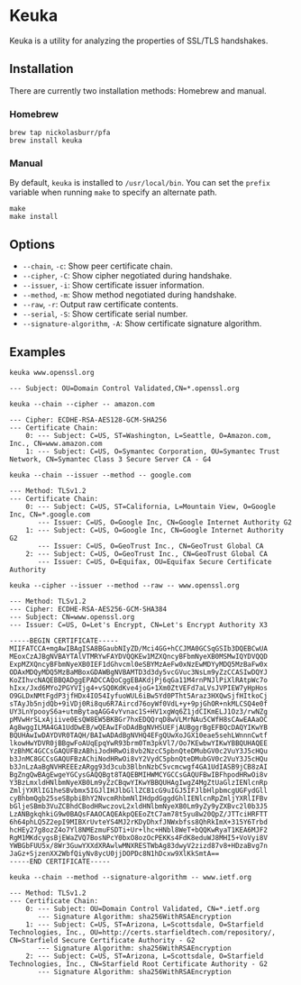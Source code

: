 # Keuka

Keuka is a utility for analyzing the properties of SSL/TLS handshakes.

## Installation

There are currently two installation methods: Homebrew and manual.

### Homebrew

```shell
brew tap nickolasburr/pfa
brew install keuka
```

### Manual

By default, `keuka` is installed to `/usr/local/bin`. You can set the `prefix` variable when running `make` to specify an alternate path.

```shell
make
make install
```

## Options

+ `--chain`, `-c`: Show peer certificate chain.
+ `--cipher`, `-C`: Show cipher negotiated during handshake.
+ `--issuer`, `-i`: Show certificate issuer information.
+ `--method`, `-m`: Show method negotiated during handshake.
+ `--raw`, `-r`: Output raw certificate contents.
+ `--serial`, `-S`: Show certificate serial number.
+ `--signature-algorithm`, `-A`: Show certificate signature algorithm.

## Examples

`keuka www.openssl.org`

```
--- Subject: OU=Domain Control Validated,CN=*.openssl.org
```

`keuka --chain --cipher -- amazon.com`

```
--- Cipher: ECDHE-RSA-AES128-GCM-SHA256
--- Certificate Chain:
    0: --- Subject: C=US, ST=Washington, L=Seattle, O=Amazon.com, Inc., CN=www.amazon.com
    1: --- Subject: C=US, O=Symantec Corporation, OU=Symantec Trust Network, CN=Symantec Class 3 Secure Server CA - G4
```

`keuka --chain --issuer --method -- google.com`

```
--- Method: TLSv1.2
--- Certificate Chain:
    0: --- Subject: C=US, ST=California, L=Mountain View, O=Google Inc, CN=*.google.com
       --- Issuer: C=US, O=Google Inc, CN=Google Internet Authority G2
    1: --- Subject: C=US, O=Google Inc, CN=Google Internet Authority G2
       --- Issuer: C=US, O=GeoTrust Inc., CN=GeoTrust Global CA
    2: --- Subject: C=US, O=GeoTrust Inc., CN=GeoTrust Global CA
       --- Issuer: C=US, O=Equifax, OU=Equifax Secure Certificate Authority
```

`keuka --cipher --issuer --method --raw -- www.openssl.org`

```
--- Method: TLSv1.2
--- Cipher: ECDHE-RSA-AES256-GCM-SHA384
--- Subject: CN=www.openssl.org
--- Issuer: C=US, O=Let's Encrypt, CN=Let's Encrypt Authority X3

-----BEGIN CERTIFICATE-----
MIIFATCCA+mgAwIBAgISA8BGaubNIyZD/Mci4GG+hCCJMA0GCSqGSIb3DQEBCwUA
MEoxCzAJBgNVBAYTAlVTMRYwFAYDVQQKEw1MZXQncyBFbmNyeXB0MSMwIQYDVQQD
ExpMZXQncyBFbmNyeXB0IEF1dGhvcml0eSBYMzAeFw0xNzEwMDYyMDQ5MzBaFw0x
ODAxMDQyMDQ5MzBaMBoxGDAWBgNVBAMTD3d3dy5vcGVuc3NsLm9yZzCCASIwDQYJ
KoZIhvcNAQEBBQADggEPADCCAQoCggEBAKdjPj6qGa11M4rnPNJlPiXlRAtpWc7o
hIxx/Jxd6MYo2PGYVIjg4+vSQ0KdKve4joG+1Xm0ZtVEFd7aLVsJVPIEW7yHpHos
O9GLDxNMtFgdP3jfHDx4IO54IyfuoWUL6iBw5Yd0PTht5Araz3HXQwSjfHItkoCj
sTAyJb5njdQb+9iVDj0Ri8qu6R7Aircd76oyWf0VdL+y+9pjGhOR+nkMLCSQ4e0f
UY3LnYpooyS6a+utmBytaqAGG4vYvnac1S+HV1xgWq6Z1jdCIKmELJ1Oz3/rwNZg
pMVwHrSLxAjiive0EsQW8EW5BKBGr7hxEDQQrqD8wVLMrNAu5CWfH8sCAwEAAaOC
Ag8wggILMA4GA1UdDwEB/wQEAwIFoDAdBgNVHSUEFjAUBggrBgEFBQcDAQYIKwYB
BQUHAwIwDAYDVR0TAQH/BAIwADAdBgNVHQ4EFgQUwXoJGX10eae5sehLWnnnCwtf
lkowHwYDVR0jBBgwFoAUqEpqYwR93brm0Tm3pkVl7/Oo7KEwbwYIKwYBBQUHAQEE
YzBhMC4GCCsGAQUFBzABhiJodHRwOi8vb2NzcC5pbnQteDMubGV0c2VuY3J5cHQu
b3JnMC8GCCsGAQUFBzAChiNodHRwOi8vY2VydC5pbnQteDMubGV0c2VuY3J5cHQu
b3JnLzAaBgNVHREEEzARgg93d3cub3BlbnNzbC5vcmcwgf4GA1UdIASB9jCB8zAI
BgZngQwBAgEwgeYGCysGAQQBgt8TAQEBMIHWMCYGCCsGAQUFBwIBFhpodHRwOi8v
Y3BzLmxldHNlbmNyeXB0Lm9yZzCBqwYIKwYBBQUHAgIwgZ4MgZtUaGlzIENlcnRp
ZmljYXRlIG1heSBvbmx5IGJlIHJlbGllZCB1cG9uIGJ5IFJlbHlpbmcgUGFydGll
cyBhbmQgb25seSBpbiBhY2NvcmRhbmNlIHdpdGggdGhlIENlcnRpZmljYXRlIFBv
bGljeSBmb3VuZCBhdCBodHRwczovL2xldHNlbmNyeXB0Lm9yZy9yZXBvc2l0b3J5
LzANBgkqhkiG9w0BAQsFAAOCAQEAkpQEEoZtC7am78t5yu8w20QpZ/JTTciHRFTT
6h64phLQ5Z2epI9MIBXrUvteYS4MJ2rKDyDhxfJNWxbfss8QhRkImX+315Y6Trbd
hcHEy27g8ozZ4o7Yl8NMEzmuFSDTi+Ur+lhc+HNbl8WeT+bQQKwRyaT1KEA6MJF2
RgM1MKdcygsBjEWaZVQ7BosNPcY0bxO8ozOcPEKKs4FdK8eduWJ8MHI5+VoVyi8V
YWBGbFUU5x/8Wr3GuwYXXdXRAwlwMNXRESTWbAg83dwyV2zizd87v8+HDzaBvg7n
JaGz+SjzenXX2WbfQiyNv8ycU0jjDOPDc8N1hDcxw9XlKkSmtA==
-----END CERTIFICATE-----
```

`keuka --chain --method --signature-algorithm -- www.ietf.org`

```
--- Method: TLSv1.2
--- Certificate Chain:
    0: --- Subject: OU=Domain Control Validated, CN=*.ietf.org
       --- Signature Algorithm: sha256WithRSAEncryption
    1: --- Subject: C=US, ST=Arizona, L=Scottsdale, O=Starfield Technologies, Inc., OU=http://certs.starfieldtech.com/repository/, CN=Starfield Secure Certificate Authority - G2
       --- Signature Algorithm: sha256WithRSAEncryption
    2: --- Subject: C=US, ST=Arizona, L=Scottsdale, O=Starfield Technologies, Inc., CN=Starfield Root Certificate Authority - G2
       --- Signature Algorithm: sha256WithRSAEncryption
```
